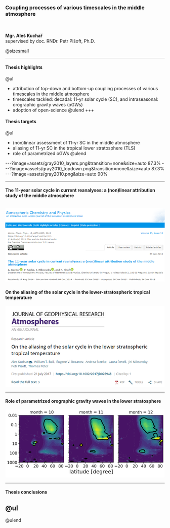 
### Coupling processes of various timescales in the middle atmosphere
<br><br>
**Mgr. Aleš Kuchař** 
<br>supervised by doc. RNDr. Petr Pišoft, Ph.D.

@size[small](2018-09-17)


---
#### Thesis highlights
@ul
- attribution of top-down and bottom-up coupling processes of various timescales in the middle atmosphere
- timescales tackled: decadal: 11-yr solar cycle (SC),  and intraseasonal: orographic gravity waves (oGWs)
- adoption of open-science
@ulend
+++
#### Thesis targets
@ul
- (non)linear assessment of 11-yr SC in the middle atmosphere
- aliasing of 11-yr SC in the tropical lower stratosphere (TLS)
- role of parametrized oGWs 
@ulend


---?image=assets/gray2010_layers.png&transition=none&size=auto 87.3%
---?image=assets/gray2010_topdown.png&transition=none&size=auto 87.3%
---?image=assets/gray2010.png&size=auto 90%

---
#### The 11-year solar cycle in current reanalyses: a (non)linear attribution study of the middle atmosphere
![ACP cover](assets/acp_chap1.png)
---
#### On the aliasing of the solar cycle in the lower-stratospheric tropical temperature
![JGR cover](assets/jgr_chap2.png)

---
#### Role of parametrized orographic gravity waves in the lower stratosphere
![No cover](assets/motivation_fig.png)

---
#### Thesis conclusions

@ul
-
@ulend





